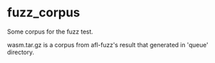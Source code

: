 # fuzz_corpus
Some corpus for the fuzz test.

wasm.tar.gz is a corpus from afl-fuzz's result that generated in 'queue' directory.

